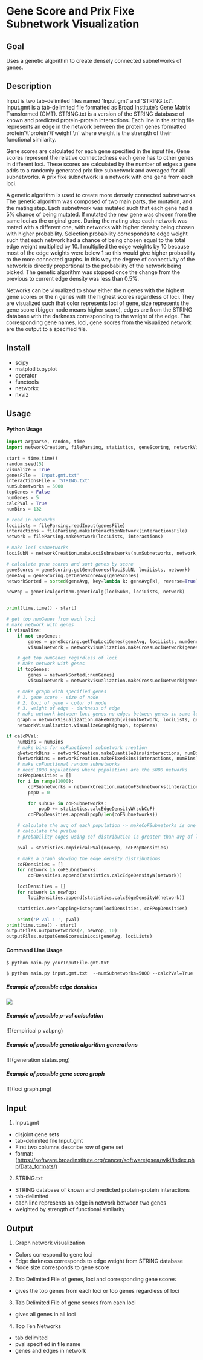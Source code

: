 # Gene Score and Prix Fixe Subnetwork Visualization

## Goal
Uses a genetic algorithm to create densely connected subnetworks of genes.

## Description
Input is two tab-delimited files named 'Input.gmt' and 'STRING.txt'. Input.gmt is a 
tab-delimited file formatted as Broad Institute’s Gene Matrix Transformed (GMT). STRING.txt 
is a version of the STRING database of known and predicted protein-protein interactions. 
Each line in the string file represents an edge in the network between the protein genes 
formatted protein'\t'protein'\t'weight'\n' where weight is the strength of their functional 
similarity.

Gene scores are calculated for each gene specified in the input file. Gene scores represent the 
relative connectedness each gene has to other genes in different loci. These scores are calculated by
the number of edges a gene adds to a randomly generated prix fixe subnetwork and averaged for all subnetworks.
A prix fixe subnetwork is a network with one gene from each loci.

A genetic algorithm is used to create more densely connected subnetworks. The genetic algorithm was composed of 
two main parts, the mutation, and the mating step. Each subnetwork was mutated such that each gene had a 5% chance 
of being mutated. If mutated the new gene was chosen from the same loci as the original gene. During the mating 
step each network was mated with a different one, with networks with higher density being chosen with higher 
probability. Selection probability corresponds to edge weight such that each network had a chance of being chosen 
equal to the total edge weight multiplied by 10. I multiplied the edge weights by 10 because most of the edge weights 
were below 1 so this would give higher probability to the more connected graphs. In this way the degree of connectivity 
of the network is directly proportional to the probability of the network being picked. The genetic algorithm was 
stopped once the change from the previous to current edge density was less than 0.5%. 

Networks can be visualized to show either the n genes with the highest gene scores or the n genes with the highest 
scores regardless of loci. They are visualized such that color represents loci of gene, size
represents the gene score (bigger node means higher score), edges are from the STRING database with the darkness
corresponding to the weight of the edge. The corresponding gene names, loci, gene scores from the visualized network 
are the output to a specified file. 




## Install
- scipy
- matplotlib.pyplot
- operator
- functools 
- networkx
- nxviz

## Usage
#### Python Usage
```python
import argparse, random, time
import networkCreation, fileParsing, statistics, geneScoring, networkVisualization, geneticAlgorithm, outputFiles

start = time.time()
random.seed(5)
visualize = True
genesFile = 'Input.gmt.txt'
interactionsFile = 'STRING.txt'
numSubnetworks = 5000
topGenes = False
numGenes = 5
calcPVal = True
numBins = 132

# read in networks
lociLists = fileParsing.readInput(genesFile)
interactions = fileParsing.makeInteractionNetwork(interactionsFile)
network = fileParsing.makeNetwork(lociLists, interactions)

# make loci subnetworks
lociSubN = networkCreation.makeLociSubnetworks(numSubnetworks, network, lociLists)

# calculate gene scores and sort genes by score
geneScores = geneScoring.getGeneScores(lociSubN, lociLists, network)
geneAvg = geneScoring.getGeneScoreAvg(geneScores)
networkSorted = sorted(geneAvg, key=lambda k: geneAvg[k], reverse=True)

newPop = geneticAlgorithm.geneticAlg(lociSubN, lociLists, network)


print(time.time() - start)

# get top numGenes from each loci
# make network with genes
if visualize:
    if not topGenes:
        genes = geneScoring.getTopLociGenes(geneAvg, lociLists, numGenes)
        visualNetwork = networkVisualization.makeCrossLociNetwork(genes, network, lociLists)

    # get top numGenes regardless of loci
    # make network with genes
    if topGenes:
        genes = networkSorted[:numGenes]
        visualNetwork = networkVisualization.makeCrossLociNetwork(genes, network, lociLists)

    # make graph with specified genes
    # 1. gene score - size of node
    # 2. loci of gene - color of node
    # 3. weight of edge - darkness of edge
    # make network between loci genes no edges between genes in same loci
    graph = networkVisualization.makeGraph(visualNetwork, lociLists, geneAvg)
    networkVisualization.visualizeGraph(graph, topGenes)

if calcPVal:
    numBins = numBins
    # make bins for coFunctional subnetwork creation
    qNetworkBins = networkCreation.makeQuantileBins(interactions, numBins)
    fNetworkBins = networkCreation.makeFixedBins(interactions, numBins)
    # make coFunctional random subnetworks
    # need 1000 populations where populations are the 5000 networks
    coFPopDensities = []
    for i in range(1000):
        coFSubnetworks = networkCreation.makeCoFSubnetworks(interactions, qNetworkBins, newPop)
        popD = 0

        for subCoF in coFSubnetworks:
            popD += statistics.calcEdgeDensityW(subCoF)
        coFPopDensities.append(popD/len(coFSubnetworks))

    # calculate the avg of each population -> makeCoFSubnetorks is one population?
    # calculate the pvalue
    # probability edges using cof distribution is greater than avg of loci edged divided by # of random networks

    pval = statistics.empiricalPVal(newPop, coFPopDensities)

    # make a graph showing the edge density distributions
    coFDensities = []
    for network in coFSubnetworks:
        coFDensities.append(statistics.calcEdgeDensityW(network))

    lociDensities = []
    for network in newPop:
        lociDensities.append(statistics.calcEdgeDensityW(network))

    statistics.overlappingHistogram(lociDensities, coFPopDensities)

    print('P-val : ', pval)
print(time.time() - start)
outputFiles.outputNetworks(2, newPop, 10)
outputFiles.outputGeneScoresinLoci(geneAvg, lociLists)
```

#### Command Line Usage
```commandline
$ python main.py yourInputFile.gmt.txt

$ python main.py input.gmt.txt  --numSubnetworks=5000 --calcPVal=True
```

##### Example of possible edge densities 
![](comparison.png)

##### Example of possible p-val calculation
![](empirical p val.png)

##### Example of possible genetic algorithm generations
![](generation statas.png)

##### Example of possible gene score graph
![](loci graph.png)

## Input
1. Input.gmt
- disjoint gene sets
- tab-delimited file Input.gmt
- First two columns describe row of gene set
- format: (https://software.broadinstitute.org/cancer/software/gsea/wiki/index.php/Data_formats/)
2. STRING.txt
- STRING database of known and predicted protein-protein interactions
- tab-delimited
- each line represents an edge in network between two genes
- weighted by strength of functional similarity

## Output 
1. Graph network visualization
- Colors correspond to gene loci
- Edge darkness corresponds to edge weight from STRING database
- Node size corresponds to gene score
2. Tab Delimited File of genes, loci and corresponding gene scores
- gives the top genes from each loci or top genes regardless of loci
3. Tab Delimited File of gene scores from each loci
- gives all genes in all loci
4. Top Ten Networks
- tab delimited
- pval specified in file name
- genes and edges in network

